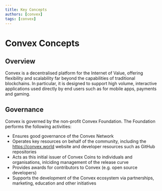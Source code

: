 ```yaml
---
title: Key Concepts
authors: [convex]
tags: [convex]
---
```


# Convex Concepts

## Overview

Convex is a decentralised platform for the Internet of Value, offering flexibility and scalability far beyond the capabilities of traditional blockchains. In particular, it is designed to support high volume, interactive applications used directly by end users such as for mobile apps, payments and gaming.


## Governance

Convex is governed by the non-profit Convex Foundation. The Foundation performs the following activities:

- Ensures good governance of the Convex Network
- Operates key resources on behalf of the community, including the https://convex.world website and developer resources such as GitHub repositories
- Acts as this initial issuer of Convex Coins to individuals and organisations, inlciding management of the release curve
- Provides awards for contributors to Convex (e.g. open source developers)
- Supports the development of the Convex ecosystem via partnerships, marketing, education and other initiatives
